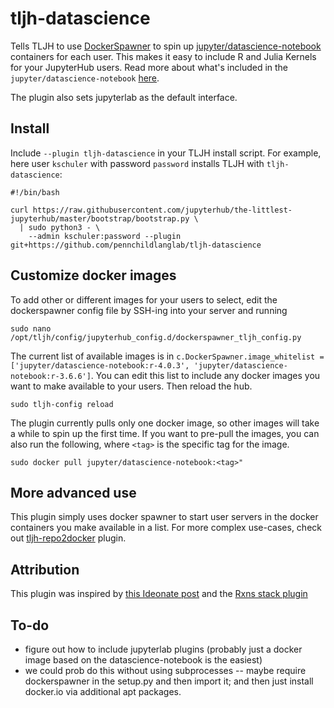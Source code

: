 # tljh-datascience

Tells TLJH to use [DockerSpawner](https://jupyterhub-dockerspawner.readthedocs.io/en/latest/) to spin up [jupyter/datascience-notebook](https://hub.docker.com/r/jupyter/datascience-notebook/tags?page=1&ordering=last_updated) containers for each user. This makes it easy to include R and Julia Kernels for your JupyterHub users. Read more about what's included in the `jupyter/datascience-notebook` [here](https://jupyter-docker-stacks.readthedocs.io/en/latest/using/selecting.html#jupyter-datascience-notebook). 

The plugin also sets jupyterlab as the default interface. 


## Install

Include `--plugin tljh-datascience` in your TLJH install script. For example, here user `kschuler` with password `password` installs TLJH with `tljh-datascience`:
```
#!/bin/bash

curl https://raw.githubusercontent.com/jupyterhub/the-littlest-jupyterhub/master/bootstrap/bootstrap.py \
  | sudo python3 - \
    --admin kschuler:password --plugin git+https://github.com/pennchildlanglab/tljh-datascience
```

## Customize docker images

To add other or different images for your users to select, edit the dockerspawner config file by SSH-ing into your server and running

```
sudo nano /opt/tljh/config/jupyterhub_config.d/dockerspawner_tljh_config.py
```

The current list of available images is in `c.DockerSpawner.image_whitelist = ['jupyter/datascience-notebook:r-4.0.3', 'jupyter/datascience-notebook:r-3.6.6']`. You can edit this list to include any docker images you want to make available to your users. Then reload the hub.

```
sudo tljh-config reload
```

The plugin currently pulls only one docker image, so other images will take a while to spin up the first time. If you want to pre-pull the images, you can also run the following, where `<tag>` is the specific tag for the image. 

```
sudo docker pull jupyter/datascience-notebook:<tag>"
```
## More advanced use

This plugin simply uses docker spawner to start user servers in the docker containers you make available in a list. For more complex use-cases, check out [tljh-repo2docker](https://github.com/plasmabio/tljh-repo2docker) plugin. 


## Attribution

This plugin was inspired by [this Ideonate post](https://ideonate.com/DockerSpawner-in-TLJH/) and the [Rxns stack plugin](https://github.com/sustainable-processes/tljh-rxns)

## To-do

- figure out how to include jupyterlab plugins (probably just a docker image based on the datascience-notebook is the easiest)
- we could prob do this without using subprocesses --  maybe require dockerspawner in the setup.py and then import it; and then just install docker.io via additional apt packages. 



